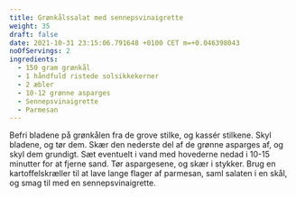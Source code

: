 ```yaml
---
title: Grønkålssalat med sennepsvinaigrette
weight: 35
draft: false
date: 2021-10-31 23:15:06.791648 +0100 CET m=+0.046398043
noOfServings: 2
ingredients:
  - 150 gram grønkål
  - 1 håndfuld ristede solsikkekerner
  - 2 æbler
  - 10-12 grønne asparges
  - Sennepsvinaigrette
  - Parmesan
---
```




Befri bladene på grønkålen fra de grove stilke, og kassér stilkene. Skyl
bladene, og tør dem. Skær den nederste del af de grønne asparges af, og
skyl dem grundigt. Sæt eventuelt i vand med hovederne nedad i 10-15
minutter for at fjerne sand. Tør aspargesene, og skær i stykker. Brug en
kartoffelskræller til at lave lange flager af parmesan, saml salaten i
en skål, og smag til med en sennepsvinaigrette.

